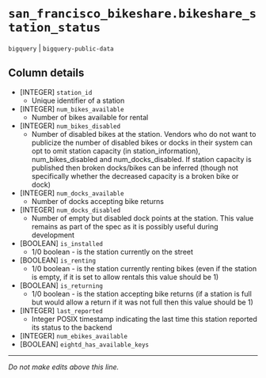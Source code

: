 # `san_francisco_bikeshare.bikeshare_station_status`
`bigquery` | `bigquery-public-data`

## Column details
* [INTEGER]   `station_id`
  - Unique identifier of a station
* [INTEGER]   `num_bikes_available`
  - Number of bikes available for rental
* [INTEGER]   `num_bikes_disabled`
  - Number of disabled bikes at the station. Vendors who do not want to publicize the number of disabled bikes or docks in their system can opt to omit station capacity (in station_information), num_bikes_disabled and num_docks_disabled. If station capacity is published then broken docks/bikes can be inferred (though not specifically whether the decreased capacity is a broken bike or dock)
* [INTEGER]   `num_docks_available`
  - Number of docks accepting bike returns
* [INTEGER]   `num_docks_disabled`
  - Number of empty but disabled dock points at the station. This value remains as part of the spec as it is possibly useful during development
* [BOOLEAN]   `is_installed`
  - 1/0 boolean - is the station currently on the street
* [BOOLEAN]   `is_renting`
  - 1/0 boolean - is the station currently renting bikes (even if the station is empty, if it is set to allow rentals this value should be 1)
* [BOOLEAN]   `is_returning`
  - 1/0 boolean - is the station accepting bike returns (if a station is full but would allow a return if it was not full then this value should be 1)
* [INTEGER]   `last_reported`
  - Integer POSIX timestamp indicating the last time this station reported its status to the backend
* [INTEGER]   `num_ebikes_available`
* [BOOLEAN]   `eightd_has_available_keys`

-------------------------------------------------------------------------------
*Do not make edits above this line.*
